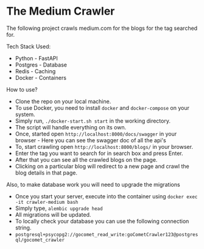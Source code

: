 # The Medium Crawler

The following project crawls medium.com for the blogs for the tag searched for.

Tech Stack Used:
* Python - FastAPI
* Postgres - Database
* Redis - Caching
* Docker - Containers

How to use?
* Clone the repo on your local machine.
* To use Docker, you need to install `docker` and `docker-compose` on your system.
* Simply run, `./docker-start.sh start` in the working directory.
* The script will handle everything on its own.
* Once, started open `http://localhost:8000/docs/swagger` in your browser - Here you can see the swagger doc of all the api's
* To, start crawling open `http://localhost:8000/blogs/` in your browser.
* Enter the tag you want to search for in search box and press Enter.
* After that you can see all the crawled blogs on the page.
* Clicking on a particular blog will redirect to a new page and crawl the blog details in that page.

Also, to make database work you will need to upgrade the migrations
* Once you start your server, execute into the container using `docker exec -it crawler-medium bash`
* Simply type, `alembic upgrade head` 
* All migrations will be updated.
* To locally check your database you can use the following connection string. 
* `postgresql+psycopg2://gocomet_read_write:goCometCrawler123@postgresql/gocomet_crawler`
